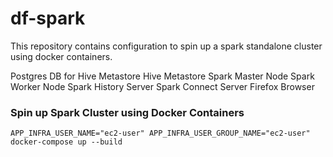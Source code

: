 # df-spark

This repository contains configuration to spin up a spark standalone cluster using docker containers.

Postgres DB for Hive Metastore
Hive Metastore
Spark Master Node
Spark Worker Node
Spark History Server
Spark Connect Server
Firefox Browser

### Spin up Spark Cluster using Docker Containers
```
APP_INFRA_USER_NAME="ec2-user" APP_INFRA_USER_GROUP_NAME="ec2-user" docker-compose up --build
```


